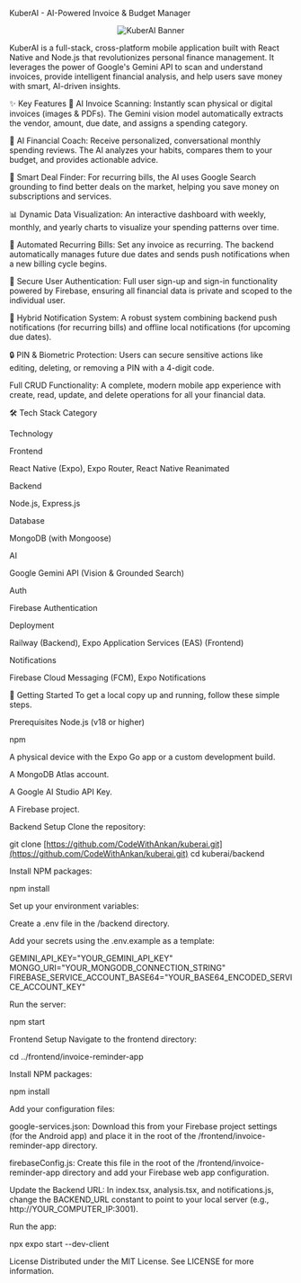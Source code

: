 KuberAI - AI-Powered Invoice & Budget Manager
<p align="center">
<img src="https://www.google.com/search?q=https://placehold.co/600x300/1e1f22/ffffff%3Ftext%3DKuberAI%26font%3Draleway" alt="KuberAI Banner">
</p>

KuberAI is a full-stack, cross-platform mobile application built with React Native and Node.js that revolutionizes personal finance management. It leverages the power of Google's Gemini API to scan and understand invoices, provide intelligent financial analysis, and help users save money with smart, AI-driven insights.

✨ Key Features
📄 AI Invoice Scanning: Instantly scan physical or digital invoices (images & PDFs). The Gemini vision model automatically extracts the vendor, amount, due date, and assigns a spending category.

🤖 AI Financial Coach: Receive personalized, conversational monthly spending reviews. The AI analyzes your habits, compares them to your budget, and provides actionable advice.

💸 Smart Deal Finder: For recurring bills, the AI uses Google Search grounding to find better deals on the market, helping you save money on subscriptions and services.

📊 Dynamic Data Visualization: An interactive dashboard with weekly, monthly, and yearly charts to visualize your spending patterns over time.

🔄 Automated Recurring Bills: Set any invoice as recurring. The backend automatically manages future due dates and sends push notifications when a new billing cycle begins.

🔐 Secure User Authentication: Full user sign-up and sign-in functionality powered by Firebase, ensuring all financial data is private and scoped to the individual user.

🔔 Hybrid Notification System: A robust system combining backend push notifications (for recurring bills) and offline local notifications (for upcoming due dates).

🔒 PIN & Biometric Protection: Users can secure sensitive actions like editing, deleting, or removing a PIN with a 4-digit code.

Full CRUD Functionality: A complete, modern mobile app experience with create, read, update, and delete operations for all your financial data.

🛠️ Tech Stack
Category

Technology

Frontend

React Native (Expo), Expo Router, React Native Reanimated

Backend

Node.js, Express.js

Database

MongoDB (with Mongoose)

AI

Google Gemini API (Vision & Grounded Search)

Auth

Firebase Authentication

Deployment

Railway (Backend), Expo Application Services (EAS) (Frontend)

Notifications

Firebase Cloud Messaging (FCM), Expo Notifications

🚀 Getting Started
To get a local copy up and running, follow these simple steps.

Prerequisites
Node.js (v18 or higher)

npm

A physical device with the Expo Go app or a custom development build.

A MongoDB Atlas account.

A Google AI Studio API Key.

A Firebase project.

Backend Setup
Clone the repository:

git clone [https://github.com/CodeWithAnkan/kuberai.git](https://github.com/CodeWithAnkan/kuberai.git)
cd kuberai/backend

Install NPM packages:

npm install

Set up your environment variables:

Create a .env file in the /backend directory.

Add your secrets using the .env.example as a template:

GEMINI_API_KEY="YOUR_GEMINI_API_KEY"
MONGO_URI="YOUR_MONGODB_CONNECTION_STRING"
FIREBASE_SERVICE_ACCOUNT_BASE64="YOUR_BASE64_ENCODED_SERVICE_ACCOUNT_KEY"

Run the server:

npm start

Frontend Setup
Navigate to the frontend directory:

cd ../frontend/invoice-reminder-app

Install NPM packages:

npm install

Add your configuration files:

google-services.json: Download this from your Firebase project settings (for the Android app) and place it in the root of the /frontend/invoice-reminder-app directory.

firebaseConfig.js: Create this file in the root of the /frontend/invoice-reminder-app directory and add your Firebase web app configuration.

Update the Backend URL: In index.tsx, analysis.tsx, and notifications.js, change the BACKEND_URL constant to point to your local server (e.g., http://YOUR_COMPUTER_IP:3001).

Run the app:

npx expo start --dev-client

License
Distributed under the MIT License. See LICENSE for more information.
